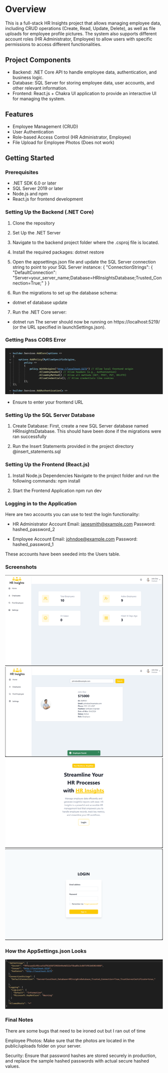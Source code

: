 # Overview

This is a full-stack HR Insights project that allows managing employee data, including CRUD operations (Create, Read, Update, Delete), as well as file uploads for employee profile pictures. The system also supports different account roles (HR Administrator, Employee) to allow users with specific permissions to access different functionalities.

## Project Components

- Backend: .NET Core API to handle employee data, authentication, and business logic.
- Database: SQL Server for storing employee data, user accounts, and other relevant information.
- Frontend: React.js + Chakra UI application to provide an interactive UI for managing the system.

## Features

- Employee Management (CRUD)
- User Authentication
- Role-based Access Control (HR Administrator, Employee)
- File Upload for Employee Photos (Does not work)

## Getting Started

### Prerequisites

- .NET SDK 6.0 or later
- SQL Server 2019 or later
- Node.js and npm
- React.js for frontend development

### Setting Up the Backend (.NET Core)

1. Clone the repository
2. Set Up the .NET Server
3. Navigate to the backend project folder where the .csproj file is located.

4. Install the required packages:
   dotnet restore

5. Open the appsettings.json file and update the SQL Server connection string to point to your SQL Server instance:
   {
   "ConnectionStrings": {
   "DefaultConnection": "Server=your_server_name;Database=HRInsightsDatabase;Trusted_Connection=True;"
   }
   }

6. Run the migrations to set up the database schema:

- dotnet ef database update

7. Run the .NET Core server:

- dotnet run
  The server should now be running on https://localhost:5219/ (or the URL specified in launchSettings.json).

### Getting Pass CORS Error

![alt text](image-4.png)

- Ensure to enter your frontend URL

### Setting Up the SQL Server Database

1. Create Database: First, create a new SQL Server database named HRInsightsDatabase. This should have been done if the migrations were ran successfully

2. Run the Insert Statements provided in the project directory @insert_statements.sql

### Setting Up the Frontend (React.js)

1. Install Node.js Dependencies
   Navigate to the project folder and run the following commands:
   npm install

2. Start the Frontend Application
   npm run dev

### Logging in to the Application

Here are two accounts you can use to test the login functionality:

- HR Administrator Account
  Email: janesmith@example.com
  Password: hashed_password_2

- Employee Account
  Email: johndoe@example.com
  Password: hashed_password_1

These accounts have been seeded into the Users table.

### Screenshots

![alt text](image.png)
![alt text](image-1.png)
![alt text](image-2.png)
![alt text](image-3.png)

### How the AppSettings.json Looks

![alt text](image-5.png)

### Final Notes

There are some bugs that need to be ironed out but I ran out of time

Employee Photos: Make sure that the photos are located in the public/uploads folder on your server.

Security: Ensure that password hashes are stored securely in production, and replace the sample hashed passwords with actual secure hashed values.
